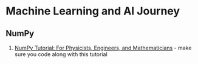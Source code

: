 # Machine Learning and AI Journey

## NumPy

1. [NumPy Tutorial: For Physicists, Engineers, and Mathematicians](https://www.youtube.com/watch?v=DcfYgePyedM) - make sure you code along with this tutorial
